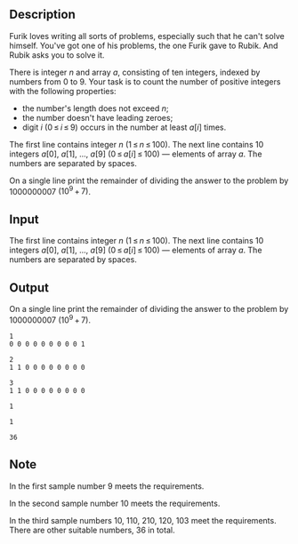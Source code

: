 ## Description

<div><p>Furik loves writing all sorts of problems, especially such that he can't solve himself. You've got one of his problems, the one Furik gave to Rubik. And Rubik asks you to solve it.</p><p>There is integer <span class="tex-span"><i>n</i></span> and array <span class="tex-span"><i>a</i></span>, consisting of ten integers, indexed by numbers from 0 to 9. Your task is to count the number of positive integers with the following properties:</p><ul> <li> the number's length does not exceed <span class="tex-span"><i>n</i></span>; </li><li> the number doesn't have leading zeroes; </li><li> digit <span class="tex-span"><i>i</i></span> <span class="tex-span">(0 ≤ <i>i</i> ≤ 9)</span> occurs in the number at least <span class="tex-span"><i>a</i>[<i>i</i>]</span> times. </li></ul></div><div class="input-specification"><p>The first line contains integer <span class="tex-span"><i>n</i></span> <span class="tex-span">(1 ≤ <i>n</i> ≤ 100)</span>. The next line contains 10 integers <span class="tex-span"><i>a</i>[0]</span>, <span class="tex-span"><i>a</i>[1]</span>, <span class="tex-span">...</span>, <span class="tex-span"><i>a</i>[9]</span> <span class="tex-span">(0 ≤ <i>a</i>[<i>i</i>] ≤ 100)</span> — elements of array <span class="tex-span"><i>a</i></span>. The numbers are separated by spaces.</p></div><div class="output-specification"><p>On a single line print the remainder of dividing the answer to the problem by <span class="tex-span">1000000007</span> <span class="tex-span">(10<sup class="upper-index">9</sup> + 7)</span>.</p></div>

## Input

<p>The first line contains integer <span class="tex-span"><i>n</i></span> <span class="tex-span">(1 ≤ <i>n</i> ≤ 100)</span>. The next line contains 10 integers <span class="tex-span"><i>a</i>[0]</span>, <span class="tex-span"><i>a</i>[1]</span>, <span class="tex-span">...</span>, <span class="tex-span"><i>a</i>[9]</span> <span class="tex-span">(0 ≤ <i>a</i>[<i>i</i>] ≤ 100)</span> — elements of array <span class="tex-span"><i>a</i></span>. The numbers are separated by spaces.</p>

## Output

<p>On a single line print the remainder of dividing the answer to the problem by <span class="tex-span">1000000007</span> <span class="tex-span">(10<sup class="upper-index">9</sup> + 7)</span>.</p>





```input1
1
0 0 0 0 0 0 0 0 0 1

```




```input2
2
1 1 0 0 0 0 0 0 0 0

```




```input3
3
1 1 0 0 0 0 0 0 0 0

```




```output1
1

```




```output2
1

```




```output3
36

```



## Note

<p>In the first sample number 9 meets the requirements.</p><p>In the second sample number 10 meets the requirements.</p><p>In the third sample numbers <span class="tex-font-style-bf">10, 110, 210, 120, 103</span> meet the requirements. There are other suitable numbers, 36 in total.</p>
